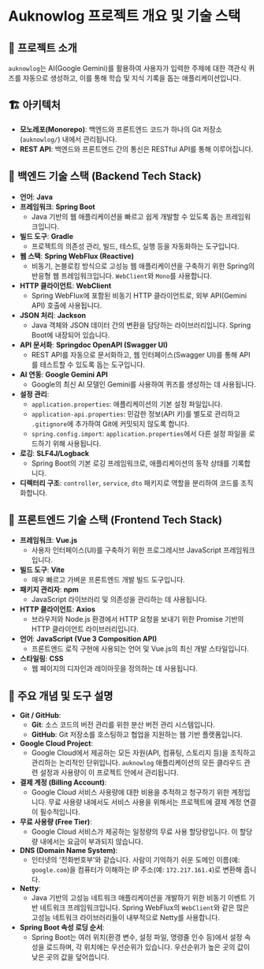 # Auknowlog 프로젝트 개요 및 기술 스택

## 📖 프로젝트 소개

`auknowlog`는 AI(Google Gemini)를 활용하여 사용자가 입력한 주제에 대한 객관식 퀴즈를 자동으로 생성하고, 이를 통해 학습 및 지식 기록을 돕는 애플리케이션입니다.

## 🏗️ 아키텍처

*   **모노레포(Monorepo)**: 백엔드와 프론트엔드 코드가 하나의 Git 저장소(`auknowlog/`) 내에서 관리됩니다.
*   **REST API**: 백엔드와 프론트엔드 간의 통신은 RESTful API를 통해 이루어집니다.

## 🚀 백엔드 기술 스택 (Backend Tech Stack)

*   **언어**: **Java**
*   **프레임워크**: **Spring Boot**
    *   Java 기반의 웹 애플리케이션을 빠르고 쉽게 개발할 수 있도록 돕는 프레임워크입니다.
*   **빌드 도구**: **Gradle**
    *   프로젝트의 의존성 관리, 빌드, 테스트, 실행 등을 자동화하는 도구입니다.
*   **웹 스택**: **Spring WebFlux (Reactive)**
    *   비동기, 논블로킹 방식으로 고성능 웹 애플리케이션을 구축하기 위한 Spring의 반응형 웹 프레임워크입니다. `WebClient`와 `Mono`를 사용합니다.
*   **HTTP 클라이언트**: **WebClient**
    *   Spring WebFlux에 포함된 비동기 HTTP 클라이언트로, 외부 API(Gemini API) 호출에 사용됩니다.
*   **JSON 처리**: **Jackson**
    *   Java 객체와 JSON 데이터 간의 변환을 담당하는 라이브러리입니다. Spring Boot에 내장되어 있습니다.
*   **API 문서화**: **Springdoc OpenAPI (Swagger UI)**
    *   REST API를 자동으로 문서화하고, 웹 인터페이스(Swagger UI)를 통해 API를 테스트할 수 있도록 돕는 도구입니다.
*   **AI 연동**: **Google Gemini API**
    *   Google의 최신 AI 모델인 Gemini를 사용하여 퀴즈를 생성하는 데 사용됩니다.
*   **설정 관리**: 
    *   `application.properties`: 애플리케이션의 기본 설정 파일입니다.
    *   `application-api.properties`: 민감한 정보(API 키)를 별도로 관리하고 `.gitignore`에 추가하여 Git에 커밋되지 않도록 합니다.
    *   `spring.config.import`: `application.properties`에서 다른 설정 파일을 로드하기 위해 사용됩니다.
*   **로깅**: **SLF4J/Logback**
    *   Spring Boot의 기본 로깅 프레임워크로, 애플리케이션의 동작 상태를 기록합니다.
*   **디렉터리 구조**: `controller`, `service`, `dto` 패키지로 역할을 분리하여 코드를 조직화합니다.

## 🎨 프론트엔드 기술 스택 (Frontend Tech Stack)

*   **프레임워크**: **Vue.js**
    *   사용자 인터페이스(UI)를 구축하기 위한 프로그레시브 JavaScript 프레임워크입니다.
*   **빌드 도구**: **Vite**
    *   매우 빠르고 가벼운 프론트엔드 개발 빌드 도구입니다.
*   **패키지 관리자**: **npm**
    *   JavaScript 라이브러리 및 의존성을 관리하는 데 사용됩니다.
*   **HTTP 클라이언트**: **Axios**
    *   브라우저와 Node.js 환경에서 HTTP 요청을 보내기 위한 Promise 기반의 HTTP 클라이언트 라이브러리입니다.
*   **언어**: **JavaScript (Vue 3 Composition API)**
    *   프론트엔드 로직 구현에 사용되는 언어 및 Vue.js의 최신 개발 스타일입니다.
*   **스타일링**: **CSS**
    *   웹 페이지의 디자인과 레이아웃을 정의하는 데 사용됩니다.

## 🔑 주요 개념 및 도구 설명

*   **Git / GitHub**:
    *   **Git**: 소스 코드의 버전 관리를 위한 분산 버전 관리 시스템입니다.
    *   **GitHub**: Git 저장소를 호스팅하고 협업을 지원하는 웹 기반 플랫폼입니다.
*   **Google Cloud Project**:
    *   Google Cloud에서 제공하는 모든 자원(API, 컴퓨팅, 스토리지 등)을 조직하고 관리하는 논리적인 단위입니다. `auknowlog` 애플리케이션의 모든 클라우드 관련 설정과 사용량이 이 프로젝트 안에서 관리됩니다.
*   **결제 계정 (Billing Account)**:
    *   Google Cloud 서비스 사용량에 대한 비용을 추적하고 청구하기 위한 계정입니다. 무료 사용량 내에서도 서비스 사용을 위해서는 프로젝트에 결제 계정 연결이 필수적입니다.
*   **무료 사용량 (Free Tier)**:
    *   Google Cloud 서비스가 제공하는 일정량의 무료 사용 할당량입니다. 이 할당량 내에서는 요금이 부과되지 않습니다.
*   **DNS (Domain Name System)**:
    *   인터넷의 '전화번호부'와 같습니다. 사람이 기억하기 쉬운 도메인 이름(예: `google.com`)을 컴퓨터가 이해하는 IP 주소(예: `172.217.161.4`)로 변환해 줍니다.
*   **Netty**:
    *   Java 기반의 고성능 네트워크 애플리케이션을 개발하기 위한 비동기 이벤트 기반 네트워크 프레임워크입니다. Spring WebFlux의 `WebClient`와 같은 많은 고성능 네트워크 라이브러리들이 내부적으로 Netty를 사용합니다.
*   **Spring Boot 속성 로딩 순서**:
    *   Spring Boot는 여러 위치(환경 변수, 설정 파일, 명령줄 인수 등)에서 설정 속성을 로드하며, 각 위치에는 우선순위가 있습니다. 우선순위가 높은 곳의 값이 낮은 곳의 값을 덮어씁니다.
